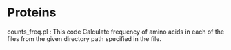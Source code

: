 # Proteins
counts_freq.pl : This code Calculate frequency of amino acids in each of the files from the given directory path specified in the file.
